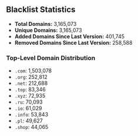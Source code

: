 ## Blacklist Statistics

- **Total Domains:** 3,165,073
- **Unique Domains:** 3,165,073
- **Added Domains Since Last Version:** 401,745
- **Removed Domains Since Last Version:** 258,588

### Top-Level Domain Distribution

-  `.com`: 1,503,078
-  `.org`: 252,812
-  `.net`: 212,688
-  `.top`: 83,346
-  `.xyz`: 72,935
-  `.ru`: 70,093
-  `.io`: 61,029
-  `.info`: 53,843
-  `.pl`: 49,627
-  `.shop`: 44,065
